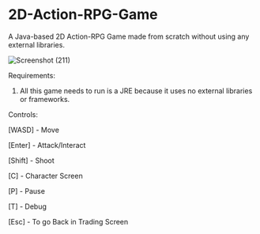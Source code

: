 # 2D-Action-RPG-Game
A Java-based 2D Action-RPG Game made from scratch without using any external libraries.

![Screenshot (211)](https://user-images.githubusercontent.com/66046469/175120435-a941a0a5-50ce-483f-88b1-b39647f9f849.png)

Requirements:
1. All this game needs to run is a JRE because it uses no external libraries or frameworks.

Controls:

[WASD] - Move

[Enter] - Attack/Interact

[Shift] - Shoot

[C] - Character Screen

[P] - Pause

[T] - Debug

[Esc] - To go Back in Trading Screen
